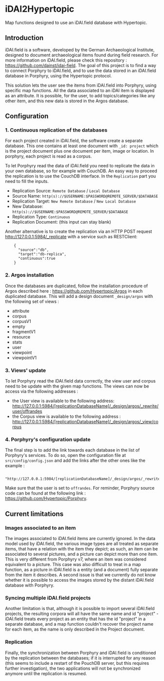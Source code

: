 # iDAI2Hypertopic
Map functions designed to use an iDAI.field database with Hypertopic.

## Introduction
iDAI.field is a software, developed by the German Archaeological Institute, designed to document archaeological items found during field research. For more information on iDAI.field, please check this repository : https://github.com/dainst/idai-field.
The goal of this project is to find a way to connect Porphyry to iDAI.field, and to use the data stored in an iDAI.field database in Porphyry, using the Hypertopic protocol.

This solution lets the user see the items from iDAI.field into Porphyry, using specific map functions. All the data associated to an iDAI item is displayed as an attribute. It is possible, for the user, to add topics/categories like any other item, and this new data is stored in the Argos database.

## Configuration

### 1. Continuous replication of the databases
For each project created in iDAI.field, the software create a separate database. This one contains at least one document with `_id: project` which is the project document plus one document per item, image or location. In porphyry, each project is read as a corpus.

To let Porphyry read the data of iDAI.field you need to replicate the data in your own database, so for example with CouchDB. An easy way to proceed the replication is to use the CouchDB interface. In the `Replication` part you need to fill the inputs.

* Replication Source: `Remote Database` / `Local Database`
* Source Name: `http(s)://$USERNAME:$PASSWORD@REMOTE_SERVER/$DATABASE`
* Replication Target: `New Remote Database` / `New Local Database`
* New Database: `http(s)://$USERNAME:$PASSWORD@REMOTE_SERVER/$DATABASE`
* Replication Type: `Continuous`
* Replication Document: (this input can stay blank)

Another alternative is to create the replication via an HTTP POST request http://127.0.0.1:5984/_replicate with a service such as RESTClient:

        {
          "source":"db", 
          "target":"db-replica", 
          "continuous":true
        }

### 2. Argos installation
Once the databases are duplicated, follow the installation procedure of Argos described here : <https://github.com/Hypertopic/Argos> in each duplicated database. This will add a design document `_design/argos` with the following set of views :
* attribute
* corpus
* corpusV1
* empty
* fragmentV1
* resource
* stats
* user
* viewpoint
* viewpointV1

### 3. Views' update
To let Porphyry read the iDAI.field data correctly, the view user and corpus need to be update with the given map functions. The views can now be access via the following addresses :

* the User view is available to the following address: <http://127.0.0.1:5984/[replicationDatabaseName]/_design/argos/_rewrite/user/offrandes>
* the Corpus view is available to the following address : <http://127.0.0.1:5984/[replicationDatabaseName]/_design/argos/_view/corpus>

### 4. Porphyry's configuration update
The final step is to add the link towards each database in the list of Porphyry's services. To do so, open the configuration file at `src/config/config.json` and add the links after the other ones like the example :

        "http://127.0.0.1:5984/[replicationDatabaseName]/_design/argos/_rewrite"
        
Make sure that the user is set to `offrandes`. For reminder, Porphyry source code can be found at the following link : <https://github.com/Hypertopic/Porphyry>.

## Current limitations

### Images associated to an item
The images associated to iDAI.field items are currently ignored. In the data model used by iDAI.field, the various image types are all treated as separate items, that have a relation with the item they depict; as such, an item can be associated to several pictures, and a picture can depict more than one item. This is very different from Porphyry v7, where an item was considered equivalent to a picture. This case was also difficult to treat in a map function, as a picture in iDAI.field is a entity (and a document) fully separate from the item it describes.
A second issue is that we currently do not know whether it is possible to access the images stored by the distant iDAI.field database with Porphyry.

### Syncing multiple iDAI.field projects
Another limitation is that, although it is possible to import several iDAI.field projects, the resulting corpora will all have the same name and id "project" - iDAI.field treats every project as an entity that has the id "project" in a separate database, and a map function couldn't recover the project name for each item, as the name is only described in the Project document.

### Replication
Finally, the synchronization between Porphyry and iDAI.field is conditioned by the replication between the databases; if it is interrupted for any reason (this seems to include a restart of the PouchDB server, but this requires further investigation), the two applications will not be synchronized anymore until the replication is resumed.
